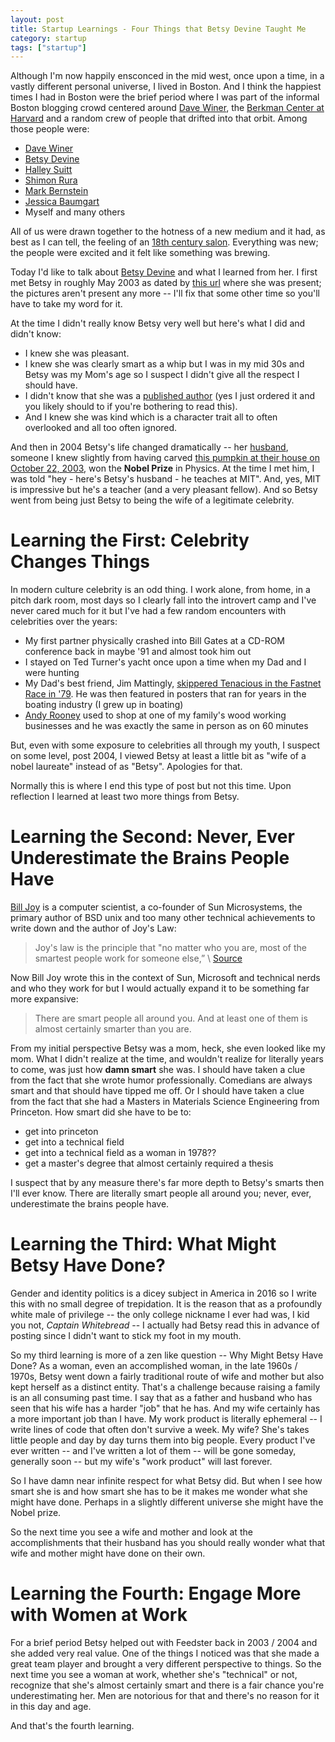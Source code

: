 ```yaml
---
layout: post
title: Startup Learnings - Four Things that Betsy Devine Taught Me
category: startup
tags: ["startup"]
---
```

Although I'm now happily ensconced in the mid west, once upon a time, in a vastly different personal universe, I lived in Boston.  And I think the happiest times I had in Boston were the brief period where I was part of the informal Boston blogging crowd centered around [Dave Winer](http://www.scripting.com/), the [Berkman Center at Harvard](https://cyber.harvard.edu/) and a random crew of people that drifted into that orbit.  Among those people were:

* [Dave Winer](http://www.scripting.com/)
* [Betsy Devine](http://betsydevine.com/blog/)
* [Halley Suitt](http://halleyscomment.blogspot.com/)
* [Shimon Rura](http://rura.org/shimon/)
* [Mark Bernstein](http://www.markbernstein.org/)
* [Jessica Baumgart](http://blogs.harvard.edu/jkbaumga/)
* Myself and many others

All of us were drawn together to the hotness of a new medium and it had, as best as I can tell, the feeling of an [18th century salon](https://en.wikipedia.org/wiki/Salon_(gathering)).  Everything was new; the people were excited and it felt like something was brewing.

Today I'd like to talk about [Betsy Devine](https://en.wikipedia.org/wiki/Betsy_Devine) and what I learned from her.  I first met Betsy in roughly May 2003 as dated by [this url](https://fuzzygroup.github.io/blog/story.radio.weblogs.com/2003/05/11/boston-beach-blogging-bingo.html) where she was present; the pictures aren't present any more -- I'll fix that some other time so you'll have to take my word for it.

At the time I didn't really know Betsy very well but here's what I did and didn't know:

* I knew she was pleasant.  
* I knew she was clearly smart as a whip but I was in my mid 30s and Betsy was my Mom's age so I suspect I didn't give all the respect I should have.  
* I didn't know that she was a [published author](https://www.amazon.com/Longing-Harmonies-Themes-Variations-Physics/dp/0393305961/ref=sr_1_1?ie=UTF8&qid=1479718439&sr=8-1&keywords=Longing+for+the+Harmonies) (yes I just ordered it and you likely should to if you're bothering to read this).  
* And I knew she was kind which is a character trait all to often overlooked and all too often ignored.

And then in 2004 Betsy's life changed dramatically -- her [husband](https://en.wikipedia.org/wiki/Frank_Wilczek), someone I knew slightly from having carved [this pumpkin at their house on October 22, 2003](http://betsydevine.com/blog/page/89/?s=devine), won the **Nobel Prize** in Physics.  At the time I met him, I was told "hey - here's Betsy's husband - he teaches at MIT".  And, yes, MIT is impressive but he's a teacher (and a very pleasant fellow).  And so Betsy went from being just Betsy to being the wife of a legitimate celebrity.

# Learning the First: Celebrity Changes Things

In modern culture celebrity is an odd thing.  I work alone, from home, in a pitch dark room, most days so I clearly fall into the introvert camp and I've never cared much for it but I've had a few random encounters with celebrities over the years: 

* My first partner physically crashed into Bill Gates at a CD-ROM conference back in maybe '91 and almost took him out
* I stayed on Ted Turner's yacht once upon a time when my Dad and I were hunting
* My Dad's best friend, Jim Mattingly, [skippered Tenacious in the Fastnet Race in '79](http://forum.sailingscuttlebutt.com/cgi-bin/gforum.cgi?post=7816#7816).  He was then featured in posters that ran for years in the boating industry (I grew up in boating)
* [Andy Rooney](https://en.wikipedia.org/wiki/Andy_Rooney) used to shop at one of my family's wood working businesses and he was exactly the same in person as on 60 minutes

But, even with some exposure to celebrities all through my youth, I suspect on some level, post 2004, I viewed Betsy at least a little bit as "wife of a nobel laureate" instead of as "Betsy".  Apologies for that.

Normally this is where I end this type of post but not this time.  Upon reflection I learned at least two more things from Betsy.

# Learning the Second: Never, Ever Underestimate the Brains People Have

[Bill Joy](https://en.wikipedia.org/wiki/Bill_Joy) is a computer scientist, a co-founder of Sun Microsystems, the primary author of BSD unix and too many other technical achievements to write down and the author of Joy's Law:

> Joy's law is the principle that "no matter who you are, most of the smartest people work for someone else,” \ [Source](https://en.wikipedia.org/wiki/Joy's_law_(management))

Now Bill Joy wrote this in the context of Sun, Microsoft and technical nerds and who they work for but I would actually expand it to be something far more expansive:

> There are smart people all around you.  And at least one of them is almost certainly smarter than you are.

From my initial perspective Betsy was a mom, heck, she even looked like my mom.  What I didn't realize at the time, and wouldn't realize for literally years to come, was just how **damn smart** she was.  I should have taken a clue from the fact that she wrote humor professionally.  Comedians are always smart and that should have tipped me off.  Or I should have taken a clue from the fact that she had a Masters in Materials Science Engineering from Princeton.  How smart did she have to be to:

* get into princeton
* get into a technical field
* get into a technical field as a woman in 1978??
* get a master's degree that almost certainly required a thesis

I suspect that by any measure there's far more depth to Betsy's smarts then I'll ever know. There are literally smart people all around you; never, ever, underestimate the brains people have.

# Learning the Third: What Might Betsy Have Done?

Gender and identity politics is a dicey subject in America in 2016 so I write this with no small degree of trepidation.  It is the reason that as a profoundly white male of privilege -- the only college nickname I ever had was, I kid you not, *Captain Whitebread* -- I actually had Betsy read this in advance of posting since I didn't want to stick my foot in my mouth.

So my third learning is more of a zen like question -- Why Might Betsy Have Done?  As a woman, even an accomplished woman, in the late 1960s / 1970s, Betsy went down a fairly traditional route of wife and mother but also kept herself as a distinct entity.  That's a challenge because raising a family is an all consuming past time.  I say that as a father and husband who has seen that his wife has a harder "job" that he has.  And my wife certainly has a more important job than I have.  My work product is literally ephemeral -- I write lines of code that often don't survive a week.  My wife?  She's takes little people and day by day turns them into big people.  Every product I've ever written -- and I've written a lot of them -- will be gone someday, generally soon -- but my wife's "work product" will last forever.

So I have damn near infinite respect for what Betsy did.  But when I see how smart she is and how smart she has to be it makes me wonder what she might have done.  Perhaps in a slightly different universe she might have the Nobel prize.

So the next time you see a wife and mother and look at the accomplishments that their husband has you should really wonder what that wife and mother might have done on their own.

# Learning the Fourth: Engage More with Women at Work

For a brief period Betsy helped out with Feedster back in 2003 / 2004 and she added very real value.  One of the things I noticed was that she made a great team player and brought a very different perspective to things.  So the next time you see a woman at work, whether she's "technical" or not, recognize that she's almost certainly smart and there is a fair chance you're underestimating her.  Men are notorious for that and there's no reason for it in this day and age. 

And that's the fourth learning.

